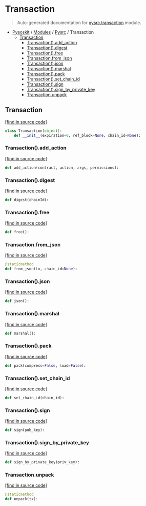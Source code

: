 # Transaction

> Auto-generated documentation for [pysrc.transaction](https://github.com/fullon-labs/pyflonkit/blob/master/pysrc/transaction.py) module.

- [Pyeoskit](../README.md#pyeoskit-index) / [Modules](../MODULES.md#pyeoskit-modules) / [Pysrc](index.md#pysrc) / Transaction
    - [Transaction](#transaction)
        - [Transaction().add_action](#transactionadd_action)
        - [Transaction().digest](#transactiondigest)
        - [Transaction().free](#transactionfree)
        - [Transaction.from_json](#transactionfrom_json)
        - [Transaction().json](#transactionjson)
        - [Transaction().marshal](#transactionmarshal)
        - [Transaction().pack](#transactionpack)
        - [Transaction().set_chain_id](#transactionset_chain_id)
        - [Transaction().sign](#transactionsign)
        - [Transaction().sign_by_private_key](#transactionsign_by_private_key)
        - [Transaction.unpack](#transactionunpack)

## Transaction

[[find in source code]](https://github.com/fullon-labs/pyflonkit/blob/master/pysrc/transaction.py#L5)

```python
class Transaction(object):
    def __init__(expiration=0, ref_block=None, chain_id=None):
```

### Transaction().add_action

[[find in source code]](https://github.com/fullon-labs/pyflonkit/blob/master/pysrc/transaction.py#L30)

```python
def add_action(contract, action, args, permissions):
```

### Transaction().digest

[[find in source code]](https://github.com/fullon-labs/pyflonkit/blob/master/pysrc/transaction.py#L41)

```python
def digest(chainId):
```

### Transaction().free

[[find in source code]](https://github.com/fullon-labs/pyflonkit/blob/master/pysrc/transaction.py#L82)

```python
def free():
```

### Transaction.from_json

[[find in source code]](https://github.com/fullon-labs/pyflonkit/blob/master/pysrc/transaction.py#L12)

```python
@staticmethod
def from_json(tx, chain_id=None):
```

### Transaction().json

[[find in source code]](https://github.com/fullon-labs/pyflonkit/blob/master/pysrc/transaction.py#L79)

```python
def json():
```

### Transaction().marshal

[[find in source code]](https://github.com/fullon-labs/pyflonkit/blob/master/pysrc/transaction.py#L71)

```python
def marshal():
```

### Transaction().pack

[[find in source code]](https://github.com/fullon-labs/pyflonkit/blob/master/pysrc/transaction.py#L55)

```python
def pack(compress=False, load=False):
```

### Transaction().set_chain_id

[[find in source code]](https://github.com/fullon-labs/pyflonkit/blob/master/pysrc/transaction.py#L26)

```python
def set_chain_id(chain_id):
```

### Transaction().sign

[[find in source code]](https://github.com/fullon-labs/pyflonkit/blob/master/pysrc/transaction.py#L34)

```python
def sign(pub_key):
```

### Transaction().sign_by_private_key

[[find in source code]](https://github.com/fullon-labs/pyflonkit/blob/master/pysrc/transaction.py#L48)

```python
def sign_by_private_key(priv_key):
```

### Transaction.unpack

[[find in source code]](https://github.com/fullon-labs/pyflonkit/blob/master/pysrc/transaction.py#L65)

```python
@staticmethod
def unpack(tx):
```
